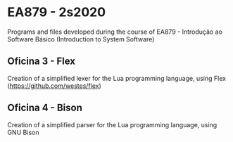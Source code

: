 # EA879 - 2s2020
Programs and files developed during the course of EA879 - Introdução ao Software Básico (Introduction to System Software)

## Oficina 3 - Flex
Creation of a simplified lexer for the Lua programming language, using Flex (https://github.com/westes/flex)

## Oficina 4 - Bison
Creation of a simplified parser for the Lua programming language, using GNU Bison
